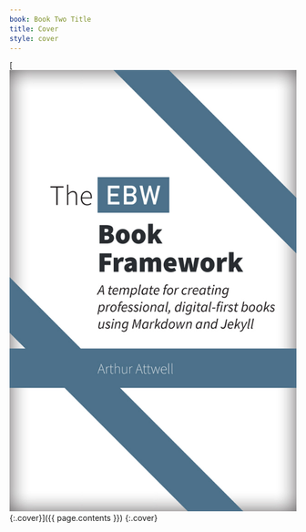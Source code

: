 ```yaml
---
book: Book Two Title
title: Cover
style: cover
---
```


[![Cover](images/cover.jpg){:.cover}]({{ page.contents }})
{:.cover}
